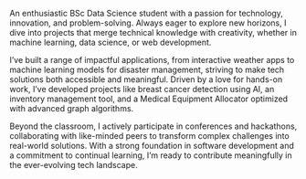 An enthusiastic BSc Data Science student with a passion for technology, innovation, and problem-solving. Always eager to explore new horizons, I dive into projects that merge technical knowledge with creativity, whether in machine learning, data science, or web development.

I’ve built a range of impactful applications, from interactive weather apps to machine learning models for disaster management, striving to make tech solutions both accessible and meaningful. Driven by a love for hands-on work, I’ve developed projects like breast cancer detection using AI, an inventory management tool, and a Medical Equipment Allocator optimized with advanced graph algorithms.

Beyond the classroom, I actively participate in conferences and hackathons, collaborating with like-minded peers to transform complex challenges into real-world solutions. With a strong foundation in software development and a commitment to continual learning, I’m ready to contribute meaningfully in the ever-evolving tech landscape.

<!---
Asifa2311/Asifa2311 is a ✨ special ✨ repository because its `README.md` (this file) appears on your GitHub profile.
You can click the Preview link to take a look at your changes.
--->
